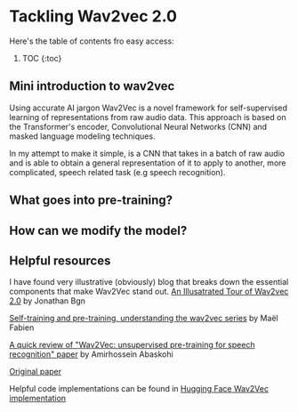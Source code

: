 # Tackling Wav2vec 2.0  

Here's the table of contents fro easy access:

1. TOC
{:toc}

## Mini introduction to wav2vec
Using accurate AI jargon Wav2Vec is a novel framework for self-supervised learning of representations from raw audio data. This approach is based on the Transformer's encoder, Convolutional Neural Networks (CNN) and masked language modeling techniques. 

In my attempt to make it simple, is a CNN that takes in a batch of raw audio and is able to obtain a general representation of it to apply to another, more complicated, speech related task (e.g speech recognition). 

## What goes into pre-training?

## How can we modify the model? 

## Helpful resources 
I have found very illustrative (obviously) blog that breaks down the essential components that make Wav2Vec stand out. [An Illusatrated Tour of Wav2vec 2.0](https://jonathanbgn.com/2021/09/30/illustrated-wav2vec-2.html) by Jonathan Bgn

[Self-training and pre-training, understanding the wav2vec series](https://maelfabien.github.io/machinelearning/wav2vec/#) by Maël Fabien

[A quick review of "Wav2Vec: unsupervised pre-training for speech recognition" paper](https://medium.com/@amirhossein.abaskohi/a-quick-review-of-wav2vec-unsupervised-pre-training-for-speech-recognition-paper-320dfac2fc3a) by Amirhossein Abaskohi

[Original paper](https://proceedings.neurips.cc/paper/2020/hash/92d1e1eb1cd6f9fba3227870bb6d7f07-Abstract.html)

Helpful code implementations can be found in [Hugging Face Wav2Vec implementation](https://huggingface.co/docs/transformers/model_doc/wav2vec2#transformers.Wav2Vec2ForPreTraining)
